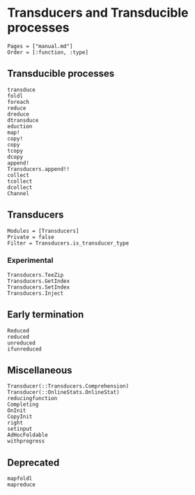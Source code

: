 # Transducers and Transducible processes

```@index
Pages = ["manual.md"]
Order = [:function, :type]
```

## Transducible processes

```@docs
transduce
foldl
foreach
reduce
dreduce
dtransduce
eduction
map!
copy!
copy
tcopy
dcopy
append!
Transducers.append!!
collect
tcollect
dcollect
Channel
```

## Transducers

```@autodocs
Modules = [Transducers]
Private = false
Filter = Transducers.is_transducer_type
```

### Experimental

```@docs
Transducers.TeeZip
Transducers.GetIndex
Transducers.SetIndex
Transducers.Inject
```

## Early termination

```@docs
Reduced
reduced
unreduced
ifunreduced
```

## Miscellaneous

```@docs
Transducer(::Transducers.Comprehension)
Transducer(::OnlineStats.OnlineStat)
reducingfunction
Completing
OnInit
CopyInit
right
setinput
AdHocFoldable
withprogress
```

## Deprecated

```@docs
mapfoldl
mapreduce
```

